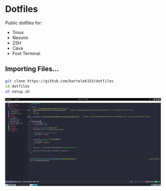 # Dotfiles

Public dotfiles for:
  * Tmux
  * Neovim
  * ZSH
  * Cava
  * Foot Terminal

## Importing Files...

```bash
git clone https://github.com/bartolek153/dotfiles
cd dotfiles
sh setup.sh
```

![nvim_demostration](.config/nvim/screenshot.png)
